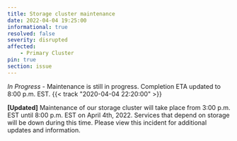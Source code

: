```yaml
---
title: Storage cluster maintenance 
date: 2022-04-04 19:25:00
informational: true
resolved: false
severity: disrupted
affected:
    - Primary Cluster
pin: true 
section: issue
---
```


*In Progress* -
Maintenance is still in progress. Completion ETA updated to 8:00 p.m. EST. {{< track "2020-04-04 22:20:00" >}}

**[Updated]** Maintenance of our storage cluster will take place from 3:00 p.m. EST until 8:00 p.m. EST on April 4th, 2022. Services that depend on storage will be down during this time. Please view this incident for additional updates and information.
